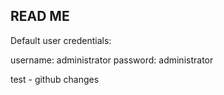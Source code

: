 READ ME
--------

Default user credentials:

username: administrator
password: administrator

test - github changes